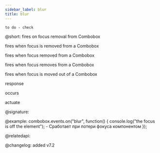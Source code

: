```yaml
---
sidebar_label: blur
title: blur
---          
```


`to do - check`

@short: fires on focus removal from Combobox


fires when focus is removed from a Combobox 

fires when focus removed from a Combobox 

fires when focus removes from a Combobox

fires when focus is moved out of a Combobox

response

occurs

actuate

@signature: 

@example:
combobox.events.on("blur", function() {
    console.log("the focus is off the element"); - Сработает при потери фокуса компонентом
});

@relatedapi: 

@changelog: added v7.2
